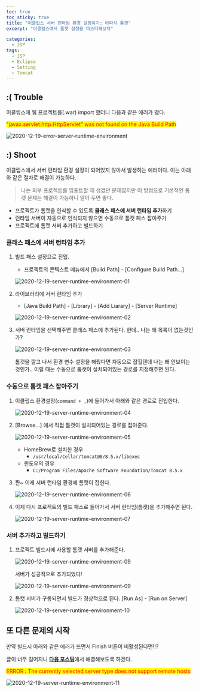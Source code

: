 ```yaml
---
toc: true
toc_sticky: true
title: "이클립스 서버 런타임 환경 설정하기: 아파치 톰캣"
excerpt: "이클립스에서 톰캣 설정을 마스터해보자"

categories:
  - JSP
tags:
  - JSP
  - Eclipse
  - Setting
  - Tomcat
--- 
```


## :( Trouble

이클립스에 웹 프로젝트를(.war) import 했더니 다음과 같은 에러가 떴다.

<span style="background-color:yellow; color:red;">"javax.servlet.http.HttpServlet" was not found on the Java Build Path</span>

![2020-12-19-error-server-runtime-environment](/assets/images/jsp/2020-12-19-error-server-runtime-environment.png)



## :) Shoot

이클립스에서 서버 런타임 환경 설정이 되어있지 않아서 발생하는 에러이다. 이는 아래와 같은 절차로 해결이 가능하다.

> 나는 외부 프로젝트를 임포트할 때 생겼던 문제였지만 이 방법으로 기본적인 톰캣 문제는 해결이 가능하니 알아 두면 좋다.

* 프로젝트가 톰캣을 인식할 수 있도록 **클래스 패스에 서버 런타임 추가**하기
* 런타임 서버이 자동으로 인식되지 않으면 수동으로 톰캣 패스 잡아주기
* 프로젝트에 톰캣 서버 추가하고 빌드하기

### 클래스 패스에 서버 런타임 추가

1. 빌드 패스 설정으로 진입.

   * 프로젝트의 콘텍스트 메뉴에서 [Build Path] - [Configure Build Path...]

   ![2020-12-19-server-runtime-environment-01](/assets/images/jsp/2020-12-19-server_runtime_environment-01.png)

2. 라이브러리에 서버 런타임 추가

   * [Java Build Path] - [Library] - [Add Liarary] - [Server Runtime]

   ![2020-12-19-server-runtime-environment-02](/assets/images/jsp/2020-12-19-server_runtime_environment-02.png)


3. 서버 런타임을 선택해주면 클래스 패스에 추가된다. 헌데.. 나는 왜 목록이 없는것인가?

   ![2020-12-19-server-runtime-environment-03](/assets/images/jsp/2020-12-19-server_runtime_environment-03.png)

   톰캣을 깔고 나서 환경 변수 설정을 해줬다면 자동으로 잡힐텐데 나는 왜 안보이는 것인가.. 이럴 때는 수동으로 톰캣이 설치되어있는 경로를 지정해주면 된다.



### 수동으로 톰캣 패스 잡아주기

1. 이클립스 환경설정(`command + ,`)에 들어가서 아래와 같은 경로로 진입한다.

   ![2020-12-19-server-runtime-environment-04](/assets/images/jsp/2020-12-19-server_runtime_environment-04.png)

2. [Browse...] 에서 직접 톰캣이 설치되어있는 경로를 잡아준다.

   ![2020-12-19-server-runtime-environment-05](/assets/images/jsp/2020-12-19-server_runtime_environment-05.png)

   * HomeBrew로 설치한 경우
     * `/usr/local/Cellar/tomcat@8/8.5.x/libexec` 
   * 윈도우의 경우
     * `C:/Program Files/Apache Software Foundation/Tomcat 8.5.x`

3. 쨘~ 이제 서버 런타임 환경에 톰캣이 잡힌다.

   ![2020-12-19-server-runtime-environment-06](/assets/images/jsp/2020-12-19-server_runtime_environment-06.png)

4. 이제 다시 프로젝트의 빌드 패스로 들어가서 서버 런타임(톰캣)을 추가해주면 된다.

   ![2020-12-19-server-runtime-environment-07](/assets/images/jsp/2020-12-19-server_runtime_environment-07.png)



### 서버 추가하고 빌드하기

1. 프로젝트 빌드시에 사용할 톰캣 서버를 추가해준다.

   ![2020-12-19-server-runtime-environment-09](/assets/images/jsp/2020-12-19-server_runtime_environment-08.png)

   서버가 성공적으로 추가되었다!

   ![2020-12-19-server-runtime-environment-09](/assets/images/jsp/2020-12-19-server_runtime_environment-09.png)

2. 톰캣 서버가 구동되면서 빌드가 정상적으로 된다. [Run As] - [Run on Server]

   ![2020-12-19-server-runtime-environment-10](/assets/images/jsp/2020-12-19-server_runtime_environment-10.png)



## 또 다른 문제의 시작

만약 빌드시 아래와 같은 에러가 뜨면서 Finish 버튼이 비활성된다면!!? 

글이 너무 길어지니 [**다음 포스팅**](/jsp/eclipse-error-switch_module_version)에서 해결해보도록 하겠다.

<span style="background-color:yellow; color:red;">ERROR : The currently selected server type does not support remote hosts</span>

![2020-12-19-server-runtime-environment-11](/assets/images/jsp/2020-12-19-server_runtime_environment-11.png)